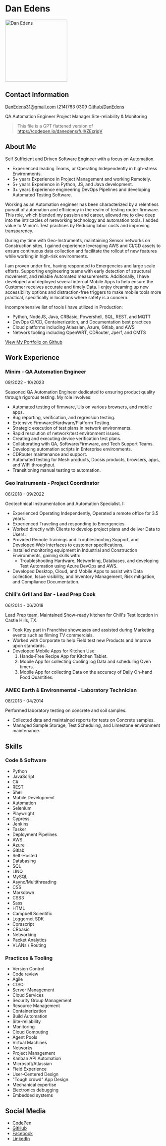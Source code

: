 # Dan Edens
<img src="https://avatars.githubusercontent.com/u/48360111?v=4" alt="Dan Edens" width="200">  

## Contact Information
DanEdens31@gmail.com
(214)783 0309
[Github/DanEdens](https://github.com/DanEdens)

QA Automation Engineer
Project Manager
Site-reliability & Monitoring

> This file is a GPT flattened version of https://codepen.io/danedens/full/ZExrjqV
    

## About Me
Self Sufficient and Driven Software Engineer with a focus on Automation.

- Experienced leading Teams, or Operating Independently in high-stress Environments.
- 5+ years Experience in Project Management and working Remotely.
- 5+ years Experience in Python, JS, and Java development.
- 3+ years Experience engineering DevOps Pipelines and developing Automated Testing Software.

Working as an Automation engineer has been characterized by a relentless pursuit of automation and efficiency in the realm of testing router firmware. This role, which blended my passion and career, allowed me to dive deep into the intricacies of networking technology and automation tools. I added value to Minim's Test practices by Reducing labor costs and improving transparency.

During my time with Geo-Instruments, maintaining Sensor networks on Construction sites, I gained experience leveraging AWS and CI/CD assets to ensure continuous data collection and facilitate the rollout of new features while working in high-risk environments.

I am proven under fire, having responded to Emergencies and large scale efforts. Supporting engineering teams with early detection of structural movement, and reliable Automated measurements. Additionally, I have developed and deployed several internal Mobile Apps to help ensure the Customer receives accurate and timely Data. I enjoy dreaming up new accessibility options and distraction-free triggers to make mobile tools more practical, specifically in locations where safety is a concern.

Incomprehensive list of tools I have utilized in Production:
- Python, NodeJS, Java, CRBasic, Powershell, SQL, REST, and MQTT
- DevOps CI/CD, Containerization, and Documentation best practices
- Cloud platforms including Atlassian, Azure, Gitlab, and AWS
- Network tooling including OpenWRT, CDRouter, Jperf, and CMTS

[View My Portfolio on Github](https://github.com/DanEdens/Resume/tree/main/Portfolio)

## Work Experience

### Minim - QA Automation Engineer
09/2022 - 10/2023

Seasoned QA Automation Engineer dedicated to ensuring product quality through rigorous testing. My role involves:

- Automated testing of firmware, UIs on various browsers, and mobile apps.
- Bug reporting, verification, and regression testing.
- Extensive Firmware/Hardware/Platform Testing.
- Strategic execution of test plans in network environments.
- Rapid resolution of network/test environment issues.
- Creating and executing device verification test plans.
- Collaborating with QA, Software/Firmware, and Tech Support Teams.
- Developing automation scripts in Enterprise environments.
- CDRouter maintenance and support.
- Automated testing for Mesh products, Docsis products, browsers, apps, and WiFi throughput.
- Transitioning manual testing to automation.

### Geo Instruments - Project Coordinator
06/2018 - 09/2022

Geotechnical Instrumentation and Automation Specialist. I:

- Experienced Operating Independently, Operated a remote office for 3.5 years.
- Experienced Traveling and responding to Emergencies.
- Worked directly with Clients to develop project plans and deliver Data to Users.
- Provided Remote Trainings and Troubleshooting Support, and Developed Web Interfaces to customer specifications.
- Installed monitoring equipment in Industrial and Construction Environments, gaining skills with:
  - Troubleshooting Hardware, Networking, Databases, and developing Test Automation using Azure DevOps and AWS.
- Developed Desktop, Cloud, and Mobile Apps to assist with Data collection, Issue visibility, and Inventory Management, Risk mitigation, and Compliance Documentation.

### Chili's Grill and Bar - Lead Prep Cook
06/2014 - 06/2018

Lead Prep team, Maintained Show-ready kitchen for Chili's Test location in Castle Hills, TX.

- Took Key part in Franchise showcases and assisted during Marketing events such as filming TV commercials.
- Worked with Corporate to help Field test new Products and Improve upon standards.
- Developed Mobile Apps for Kitchen Use:
  1. Hands-Free Recipe App for Kitchen Tablet.
  2. Mobile App for collecting Cooling log Data and scheduling Oven timers.
  3. Mobile App for collecting Data on the accuracy of Daily On-hand Food Quantities.

### AMEC Earth & Environmental - Laboratory Technician
08/2013 - 04/2014

Performed laboratory testing on concrete and soil samples.

- Collected data and maintained reports for tests on Concrete samples.
- Managed Sample Storage, Test Scheduling, and Limestone environment maintenance.

## Skills

### Code & Software

- Python
- JavaScript
- C#
- REST
- Shell
- Mobile Development
- Automation
- Selenium
- Playwright
- Cypress
- Jenkins
- Tasker
- Deployment Pipelines
- AWS
- Azure
- Gitlab
- Self-Hosted
- Databasing
- SQL
- LINQ
- MySQL
- Async/Multithreading
- CSS
- Markdown
- CSS3
- Sass
- HTML
- Campbell Scientific
- Loggernet SDK
- Corascript
- CRbasic
- Networking
- Packet Analytics
- VLANs / Routing

### Practices & Tooling

- Version Control
- Code review
- Agile
- CD/CI
- Server Management
- Cloud Services
- Security Group Management
- Resource Management
- Containerization
- Build Automation
- Site-reliability
- Monitoring
- Cloud Computing
- Agent Pools
- Virtual Machines
- Networks
- Project Management
- Kanban API Automation
- Microsoft/Atlassian
- Field Experience
- User-Centered Design
- "Tough crowd" App Design
- Mechanical expertise
- Electronics debugging
- Embedded systems


## Social Media
- [CodePen](https://codepen.io/danedens/pen/ZExrjqV)
- [GitHub](https://github.com/DanEdens/Resume)
- [Facebook](https://www.facebook.com/danedens2/)
- [LinkedIn](https://www.linkedin.com/in/danedens/)
